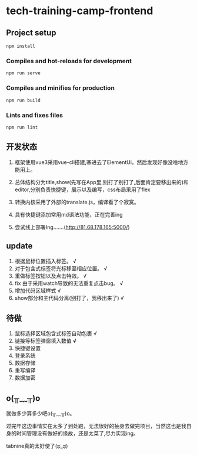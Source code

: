# tech-training-camp-frontend

## Project setup
```
npm install
```

### Compiles and hot-reloads for development
```
npm run serve
```

### Compiles and minifies for production
```
npm run build
```

### Lints and fixes files
```
npm run lint
```
## 开发状态
1. 框架使用vue3采用vue-cli搭建,塞进去了ElementUi，然后发现好像没啥地方能用上。

2. 总体结构分为title,show(先写在App里,别打了别打了,后面肯定要移出来的)和editor,分别负责快捷键，展示以及编写，css布局采用了flex


3. 转换内核采用了外部的translate.js，编译看了个寂寞。


4. 具有快捷键添加常用md语法功能，正在完善ing


5. 尝试线上部署Ing.......(http://81.68.178.165:5000/)

## update
1. 根据鼠标位置插入标签。 √
2. 对于包含式标签将光标移至相应位置。 √
3. 重做标签按钮以及点击特效。 √
4. fix 由于采用watch导致的无法重复点击bug。 √
5. 增加代码区域样式 √
6. show部分和主代码分离(别打了，我移出来了) √

## 待做
1. 鼠标选择区域包含式标签自动包裹 √
2. 链接等标签弹窗填入数值 ~~√~~
3. 快捷键设置
4. 登录系统
5. 数据存储
6. 重写编译
7. 数据加密



## o(╥﹏╥)o

就做多少算多少吧o(╥﹏╥)o。

过完年这边事情实在太多了到处跑，无法很好的抽身去做完项目，当然这也是我自身的时间管理没有做好的缘故，还是太菜了,尽力实现ing。

tabnine真的太好使了(ಥ_ಥ) 
